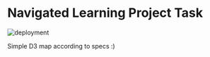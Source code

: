 # Navigated Learning Project Task

![deployment](https://github.com/r3dacted42/nav-learn-d3/workflows//badge.svg)

Simple D3 map according to specs :)
